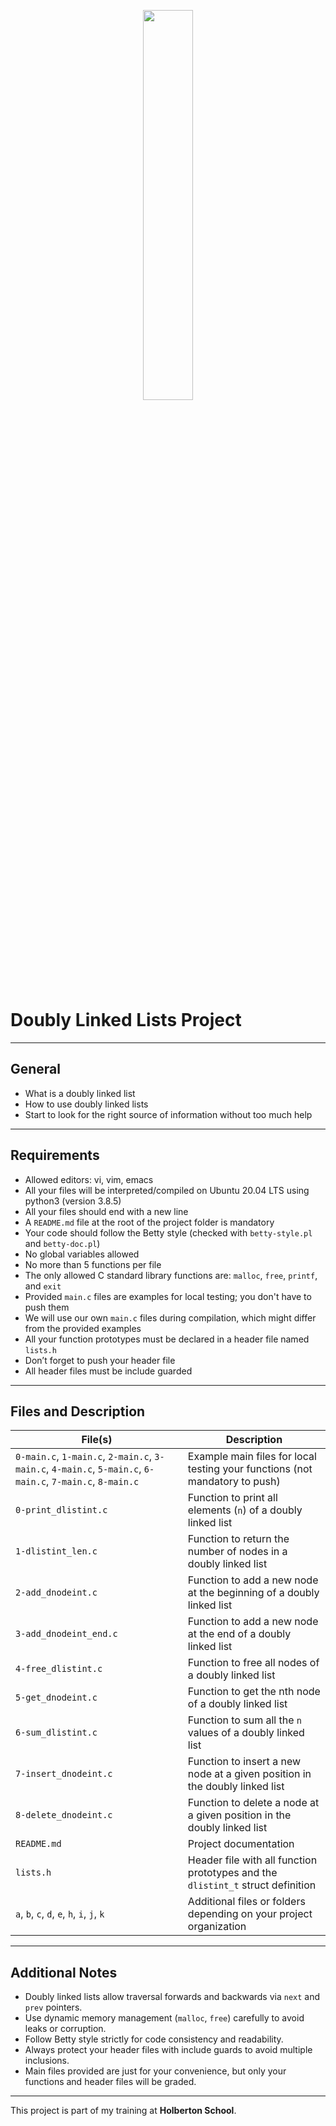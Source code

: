 <p align="center">
   <img src="https://github.com/user-attachments/assets/7d564981-cb81-43e7-819a-25ffcfc5bd72" width="40%" height="40%"/>
</p>


# Doubly Linked Lists Project

---

## General

- What is a doubly linked list  
- How to use doubly linked lists  
- Start to look for the right source of information without too much help  

---

## Requirements

- Allowed editors: vi, vim, emacs  
- All your files will be interpreted/compiled on Ubuntu 20.04 LTS using python3 (version 3.8.5)  
- All your files should end with a new line  
- A `README.md` file at the root of the project folder is mandatory  
- Your code should follow the Betty style (checked with `betty-style.pl` and `betty-doc.pl`)  
- No global variables allowed  
- No more than 5 functions per file  
- The only allowed C standard library functions are: `malloc`, `free`, `printf`, and `exit`  
- Provided `main.c` files are examples for local testing; you don't have to push them  
- We will use our own `main.c` files during compilation, which might differ from the provided examples  
- All your function prototypes must be declared in a header file named `lists.h`  
- Don’t forget to push your header file  
- All header files must be include guarded  

---

## Files and Description

| File(s)                                              | Description                                                        |
|------------------------------------------------------|------------------------------------------------------------------|
| `0-main.c`, `1-main.c`, `2-main.c`, `3-main.c`, `4-main.c`, `5-main.c`, `6-main.c`, `7-main.c`, `8-main.c` | Example main files for local testing your functions (not mandatory to push) |
| `0-print_dlistint.c`                                 | Function to print all elements (`n`) of a doubly linked list     |
| `1-dlistint_len.c`                                   | Function to return the number of nodes in a doubly linked list   |
| `2-add_dnodeint.c`                                   | Function to add a new node at the beginning of a doubly linked list |
| `3-add_dnodeint_end.c`                               | Function to add a new node at the end of a doubly linked list    |
| `4-free_dlistint.c`                                  | Function to free all nodes of a doubly linked list               |
| `5-get_dnodeint.c`                                   | Function to get the nth node of a doubly linked list             |
| `6-sum_dlistint.c`                                   | Function to sum all the `n` values of a doubly linked list       |
| `7-insert_dnodeint.c`                                | Function to insert a new node at a given position in the doubly linked list |
| `8-delete_dnodeint.c`                                | Function to delete a node at a given position in the doubly linked list |
| `README.md`                                          | Project documentation                                             |
| `lists.h`                                           | Header file with all function prototypes and the `dlistint_t` struct definition |
| `a`, `b`, `c`, `d`, `e`, `h`, `i`, `j`, `k`        | Additional files or folders depending on your project organization |

---

## Additional Notes

- Doubly linked lists allow traversal forwards and backwards via `next` and `prev` pointers.  
- Use dynamic memory management (`malloc`, `free`) carefully to avoid leaks or corruption.  
- Follow Betty style strictly for code consistency and readability.  
- Always protect your header files with include guards to avoid multiple inclusions.  
- Main files provided are just for your convenience, but only your functions and header files will be graded.  

---

This project is part of my training at **Holberton School**.

